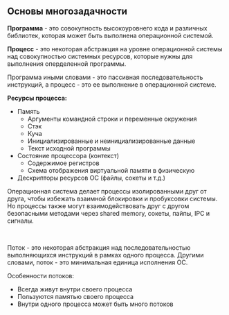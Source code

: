 ## Основы многозадачности 

**Программа** - это совокупность высокоуровнего кода и различных библиотек, которая может быть выполнена операционной системой.

**Процесс** - это некоторая абстракция на уровне операционной системы над совокупностью системных ресурсов, которые нужны для выполнения оперделенной программы.

Программа иными словами - это пассивная последовательность инструкций, а процесс - это ее выполнение в операционной системе.

**Ресурсы процесса:**
- Память
  - Аргументы командной строки и переменные окружения
  - Стэк
  - Куча
  - Инициализированные и неинициализированные данные
  - Текст исходной программы
- Состояние процессора (контекст)
  - Содержимое регистров
  - Схема отображения виртуальной памяти в физическую
- Дескрипторы ресурсов ОС (файлы, сокеты и т.д.)

Операционная система делает процессы изолированными друг от друга, чтобы избежать взаимной блокировки и пробуксовки системы.
Но процессы также могут взаимодействовать друг с другом безопасными методами через shared memory, сокеты, пайпы, IPC и сигналы.

<br/>

Поток - это некоторая абстракция над последовательностью выполняющихся инструкций в рамках одного процесса.
Другими словами, поток - это минимальная единица исполнения ОС.

Особенности потоков:
- Всегда живут внутри своего процесса
- Пользуются памятью своего процесса
- Внутри одного процесса может быть много потоков

<br/>

